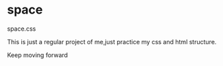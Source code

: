 # space
space.css

This is just a regular project of me,just practice my css and html structure.

Keep moving forward